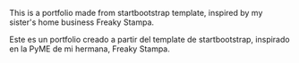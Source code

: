 This is a portfolio made from startbootstrap template, inspired by my sister's home business Freaky Stampa.

Este es un portfolio creado a partir del template de startbootstrap, inspirado en la PyME de mi hermana, Freaky Stampa.